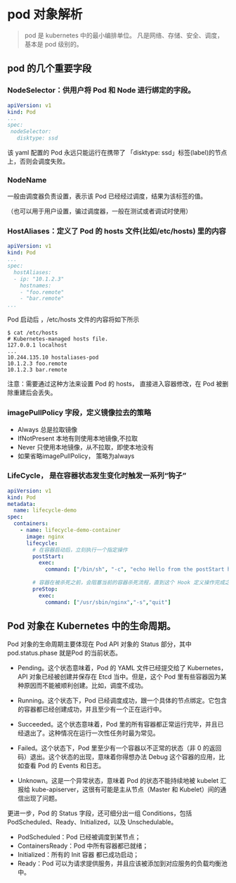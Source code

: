 # pod 对象解析
> pod 是 kubernetes 中的最小编排单位。
> 凡是网络、存储、安全、调度，基本是 pod 级别的。

## pod 的几个重要字段

### NodeSelector：供用户将 Pod 和 Node 进行绑定的字段。
```yaml
apiVersion: v1
kind: Pod
...
spec:
 nodeSelector:
   disktype: ssd
```
该 yaml 配置的 Pod 永远只能运行在携带了 「disktype: ssd」标签(label)的节点上，否则会调度失败。

### NodeName 
一般由调度器负责设置，表示该 Pod 已经经过调度，结果为该标签的值。

（也可以用于用户设置，骗过调度器，一般在测试或者调试时使用）

### HostAliases：定义了 Pod 的 hosts 文件(比如/etc/hosts) 里的内容

```yaml
apiVersion: v1
kind: Pod
...
spec:
  hostAliases:
  - ip: "10.1.2.3"
    hostnames:
    - "foo.remote"
    - "bar.remote"
...
```
Pod 启动后 ，/etc/hosts 文件的内容将如下所示

```shell
$ cat /etc/hosts
# Kubernetes-managed hosts file.
127.0.0.1 localhost
...
10.244.135.10 hostaliases-pod
10.1.2.3 foo.remote
10.1.2.3 bar.remote
```
注意：需要通过这种方法来设置 Pod 的 hosts， 直接进入容器修改，在 Pod 被删除重建后会丢失。

### imagePullPolicy 字段，定义镜像拉去的策略
- Always 总是拉取镜像
- IfNotPresent 本地有则使用本地镜像,不拉取
- Never 只使用本地镜像，从不拉取，即使本地没有
- 如果省略imagePullPolicy， 策略为always

### LifeCycle， 是在容器状态发生变化时触发一系列“钩子”
```yaml
apiVersion: v1
kind: Pod
metadata:
  name: lifecycle-demo
spec:
  containers:
    - name: lifecycle-demo-container
      image: nginx
      lifecycle:
        # 在容器启动后，立刻执行一个指定操作
        postStart:
          exec:
            command: ["/bin/sh", "-c", "echo Hello from the postStart handler > /usr/share/message"]
        
        # 容器在被杀死之前，会阻塞当前的容器杀死流程，直到这个 Hook 定义操作完成之后，才允许容器被杀死
        preStop:
          exec:
            command: ["/usr/sbin/nginx","-s","quit"]
```

## Pod 对象在 Kubernetes 中的生命周期。
Pod 对象的生命周期主要体现在 Pod API 对象的 Status 部分，其中 pod.status.phase 就是Pod 的当前状态。
- Pending。这个状态意味着，Pod 的 YAML 文件已经提交给了 Kubernetes，API 对象已经被创建并保存在 Etcd 当中。但是，这个 Pod 里有些容器因为某种原因而不能被顺利创建。比如，调度不成功。


- Running。这个状态下，Pod 已经调度成功，跟一个具体的节点绑定。它包含的容器都已经创建成功，并且至少有一个正在运行中。


- Succeeded。这个状态意味着，Pod 里的所有容器都正常运行完毕，并且已经退出了。这种情况在运行一次性任务时最为常见。


- Failed。这个状态下，Pod 里至少有一个容器以不正常的状态（非 0 的返回码）退出。这个状态的出现，意味着你得想办法 Debug 这个容器的应用，比如查看 Pod 的 Events 和日志。


- Unknown。这是一个异常状态，意味着 Pod 的状态不能持续地被 kubelet 汇报给 kube-apiserver，这很有可能是主从节点（Master 和 Kubelet）间的通信出现了问题。


更进一步，Pod 的 Status 字段，还可细分出一组 Conditions，包括 PodScheduled、Ready、Initialized，以及 Unschedulable。

- PodScheduled：Pod 已经被调度到某节点；
- ContainersReady：Pod 中所有容器都已就绪；
- Initialized：所有的 Init 容器 都已成功启动；
- Ready：Pod 可以为请求提供服务，并且应该被添加到对应服务的负载均衡池中。
